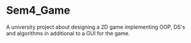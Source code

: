 # Sem4_Game
A university project about designing a 2D game implementing OOP, DS's and algorithms in additional to a GUI for the game.